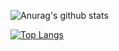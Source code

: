 ![Anurag's github stats](https://github-readme-stats.vercel.app/api?username=oscarcanongo&show_icons=true&count_private=true&hide=stars)

[![Top Langs](https://github-readme-stats.vercel.app/api/top-langs/?username=oscarcanongo&hide=javascript,html)](https://github.com/anuraghazra/github-readme-stats)

<!--
**OscarCanongo/oscarcanongo** is a ✨ _special_ ✨ repository because its `README.md` (this file) appears on your GitHub profile.

Here are some ideas to get you started:

- 🔭 I’m currently working on ...
- 🌱 I’m currently learning ...
- 👯 I’m looking to collaborate on ...
- 🤔 I’m looking for help with ...
- 💬 Ask me about ...
- 📫 How to reach me: ...
- 😄 Pronouns: ...
- ⚡ Fun fact: ...
-->
